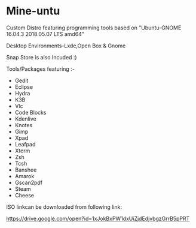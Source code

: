 # Mine-untu
Custom Distro featuring programming tools based on "Ubuntu-GNOME 16.04.3 2018.05.07 LTS amd64"

Desktop Environments-Lxde,Open Box & Gnome

Snap Store is also Incuded :)

Tools/Packages featuring :-

* Gedit
* Eclipse
* Hydra 
* K3B
* Vlc
* Code Blocks
* Kdenlive
* Knotes
* Gimp
* Xpad
* Leafpad
* Xterm 
* Zsh
* Tcsh
* Banshee
* Amarok
* Gscan2pdf
* Steam
* Cheese



ISO linkcan be downloaded from following link:

https://drive.google.com/open?id=1xJokBxPW1dxUiZjdEdjvbgzGrrB5pPRT
